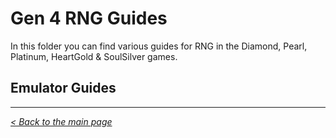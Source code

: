 # Gen 4 RNG Guides

In this folder you can find various guides for RNG in the Diamond, Pearl, Platinum, HeartGold & SoulSilver games.

## Emulator Guides

***
_[< Back to the main page](https://github.com/Wi-Fi-Labs/Labs-Guides)_